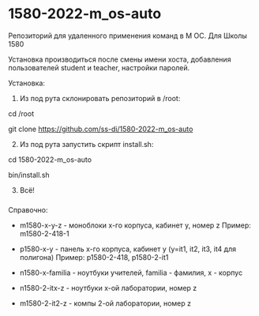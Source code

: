 # 1580-2022-m_os-auto

Репозиторий для удаленного применения команд в М ОС. Для Школы 1580

Установка производиться после смены имени хоста, добавления пользователей student и teacher, настройки паролей.

Установка:
1. Из под рута склонировать репозиторий в /root:

cd /root

git clone https://github.com/ss-di/1580-2022-m_os-auto

2. Из под рута запустить скрипт install.sh:

cd 1580-2022-m_os-auto

bin/install.sh

3. Всё!

###
Справочно:
- m1580-x-y-z - моноблоки x-го корпуса, кабинет y, номер z
Пример: m1580-2-418-1

- p1580-x-y - панель x-го корпуса, кабинет y (y=it1, it2, it3, it4 для полигона)
Пример: p1580-2-418, p1580-2-it1

- n1580-x-familia - ноутбуки учителей, familia - фамилия, x - корпус

- n1580-2-itx-z - ноутбуки x-ой лаборатории, номер z
- m1580-2-it2-z - компы 2-ой лаборатории, номер z

